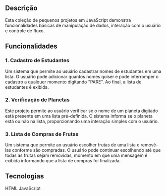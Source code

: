 ## Descrição
Esta coleção de pequenos projetos em JavaScript demonstra funcionalidades básicas de manipulação de dados, interação com o usuário e controle de fluxo.

## Funcionalidades

### 1. Cadastro de Estudantes
Um sistema que permite ao usuário cadastrar nomes de estudantes em uma lista. O usuário pode adicionar quantos nomes quiser e pode interromper o cadastro a qualquer momento digitando "PARE". Ao final, a lista de estudantes é exibida.

### 2. Verificação de Planetas
Este projeto permite ao usuário verificar se o nome de um planeta digitado está presente em uma lista pré-definida. O sistema informa se o planeta está ou não na lista, proporcionando uma interação simples com o usuário.

### 3. Lista de Compras de Frutas
Um sistema que permite ao usuário escolher frutas de uma lista e removê-las conforme são compradas. O usuário pode continuar escolhendo até que todas as frutas sejam removidas, momento em que uma mensagem é exibida informando que a lista de compras foi finalizada.
## Tecnologias
HTML
JavaScript
